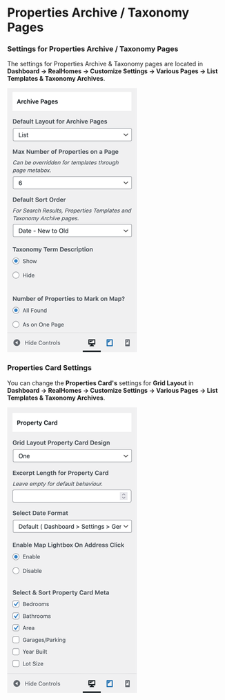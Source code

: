 # Properties Archive / Taxonomy Pages

### **Settings for Properties Archive / Taxonomy Pages**

The settings for Properties Archive & Taxonomy pages are located in **Dashboard → RealHomes → Customize Settings → Various Pages → List Templates & Taxonomy Archives**.

![Adding Listing Page to the Menu](images/create-pages/properties-archive-page-settings.png)

### **Properties Card Settings**

You can change the **Properties Card's** settings for **Grid Layout** in **Dashboard → RealHomes → Customize Settings → Various Pages → List Templates & Taxonomy Archives**.

![Adding Listing Page to the Menu](images/create-pages/properties-card-settings.png)